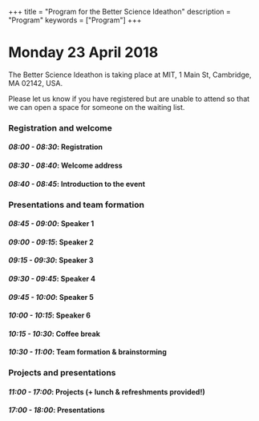 +++
title = "Program for the Better Science Ideathon"
description = "Program"
keywords = ["Program"]
+++

# Monday 23 April 2018

The Better Science Ideathon is taking place at MIT, 1 Main St, Cambridge, MA 02142, USA. 

Please let us know if you have registered but are unable to attend so that we can open a space for someone on the waiting list.

### Registration and welcome

#### *08:00 - 08:30*: Registration  
#### *08:30 - 08:40*: Welcome address  
#### *08:40 - 08:45*: Introduction to the event  

### Presentations and team formation

#### *08:45 - 09:00*: Speaker 1  
#### *09:00 - 09:15*: Speaker 2  
#### *09:15 - 09:30*: Speaker 3  
#### *09:30 - 09:45*: Speaker 4  
#### *09:45 - 10:00*: Speaker 5  
#### *10:00 - 10:15*: Speaker 6  
#### *10:15 - 10:30*: Coffee break  
#### *10:30 - 11:00*: Team formation & brainstorming  

### Projects and presentations

#### *11:00 - 17:00*: Projects (+ lunch & refreshments provided!)
#### *17:00 - 18:00*: Presentations  
<br />
